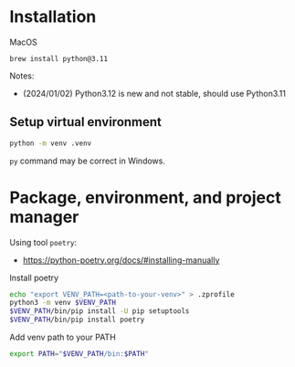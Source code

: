 # Installation

MacOS

`brew install python@3.11`

Notes:
- (2024/01/02) Python3.12 is new and not stable, should use Python3.11

## Setup virtual environment

```sh
python -m venv .venv
```

`py` command may be correct in Windows.

# Package, environment, and project manager

Using tool `poetry`:
- https://python-poetry.org/docs/#installing-manually

Install poetry

```sh
echo "export VENV_PATH=<path-to-your-venv>" > .zprofile
python3 -m venv $VENV_PATH
$VENV_PATH/bin/pip install -U pip setuptools
$VENV_PATH/bin/pip install poetry
```

Add venv path to your PATH

```sh
export PATH="$VENV_PATH/bin:$PATH"
```
